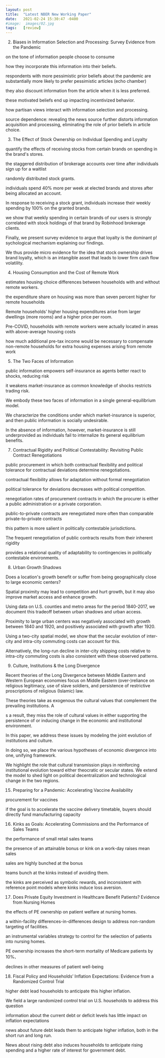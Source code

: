 ```yaml
---
layout: post
title:  "Latest NBER New Working Paper"
date:   2021-02-24 15:30:47 -0400
#image:  images/02.jpg
tags:   [review]
---
```



2.	Biases in Information Selection and Processing: Survey Evidence from the Pandemic


on the tone of information people choose to consume 

how they incorporate this information into their beliefs. 
 
respondents with more pessimistic prior beliefs about the pandemic are substantially more likely to prefer pessimistic articles (echo chamber)

they also discount information from the article when it is less preferred. 

these motivated beliefs end up impacting incentivized behavior. 

how partisan views interact with information selection and processing. 

source dependence: revealing the news source further distorts information acquisition and processing, eliminating the role of prior beliefs in article choice. 


3.	The Effect of Stock Ownership on Individual Spending and Loyalty


quantify the effects of receiving stocks from certain brands on spending in the brand's stores. 

the staggered distribution of brokerage accounts over time after individuals sign up for a waitlist 

randomly distributed stock grants. 

individuals spend 40% more per week at elected brands and stores after being allocated an account. 

In response to receiving a stock grant, individuals increase their weekly spending by 100% on the granted brands. 

we show that weekly spending in certain brands of our users is strongly correlated with stock holdings of that brand by Robinhood brokerage clients. 

Finally, we present survey evidence to argue that loyalty is the dominant p! sychological mechanism explaining our findings. 

We thus provide micro evidence for the idea that stock ownership drives brand loyalty, which is an intangible asset that leads to lower firm cash flow volatility. 

4.	Housing Consumption and the Cost of Remote Work

estimates housing choice differences between households with and without remote workers. 

the expenditure share on housing was more than seven percent higher for remote households 

Remote households’ higher housing expenditures arise from larger dwellings (more rooms) and a higher price per room. 

Pre-COVID, households with remote workers were actually located in areas with above-average housing costs

how much additional pre-tax income would be necessary to compensate non-remote households for extra housing expenses arising from remote work


5.	The Two Faces of Information


public information empowers self-insurance as agents better react to shocks, reducing risk

it weakens market-insurance as common knowledge of shocks restricts trading risk. 

We embody these two faces of information in a single general-equilibrium model.

We characterize the conditions under which market-insurance is superior, and then public information is socially undesirable. 
 
In the absence of information, however, market-insurance is still underprovided as individuals fail to internalize its general equilibrium benefits. 


7.	Contractual Rigidity and Political Contestability: Revisiting Public Contract Renegotiations

public procurement in which both contractual flexibility and political tolerance for contractual deviations determine renegotiations. 

contractual flexibility allows for adaptation without formal renegotiation

political tolerance for deviations decreases with political competition. 

renegotiation rates of procurement contracts in which the procurer is either a public administration or a private corporation. 

public-to-private contracts are renegotiated more often than comparable private-to-private contracts

this pattern is more salient in politically contestable jurisdictions. 

The frequent renegotiation of public contracts results from their inherent rigidity

provides a relational quality of adaptability to contingencies in politically contestable environments. 


8.	Urban Growth Shadows

Does a location's growth benefit or suffer from being geographically close to large economic centers? 

Spatial proximity may lead to competition and hurt growth, but it may also improve market access and enhance growth. 

Using data on U.S. counties and metro areas for the period 1840-2017, we document this tradeoff between urban shadows and urban access. 

Proximity to large urban centers was negatively associated with growth between 1840 and 1920, and positively associated with growth after 1920. 

Using a two-city spatial model, we show that the secular evolution of inter-city and intra-city commuting costs can account for this. 

Alternatively, the long-run decline in inter-city shipping costs relative to intra-city commuting costs is also consistent with these observed patterns. 


9.	Culture, Institutions & the Long Divergence


Recent theories of the Long Divergence between Middle Eastern and Western European economies focus on Middle Eastern (over-)reliance on religious legitimacy, use of slave soldiers, and persistence of restrictive proscriptions of religious (Islamic) law. 

These theories take as exogenous the cultural values that complement the prevailing institutions. A

s a result, they miss the role of cultural values in either supporting the persistence of or inducing change in the economic and institutional environment. 

In this paper, we address these issues by modeling the joint evolution of institutions and culture. 

In doing so, we place the various hypotheses of economic divergence into one, unifying framework. 

We highlight the role that cultural transmission plays in reinforcing institutional evolution toward either theocratic or secular states. We extend the model to shed light on political decentralization and technological change in the two regions. 




15.	Preparing for a Pandemic: Accelerating Vaccine Availability


procurement for vaccines

if the goal is to accelerate the vaccine delivery timetable, buyers should directly fund manufacturing capacity 


16.	Kinks as Goals: Accelerating Commissions and the Performance of Sales Teams

the performance of small retail sales teams

the presence of an attainable bonus or kink on a work-day raises mean sales

sales are highly bunched at the bonus

teams bunch at the kinks instead of avoiding them. 

the kinks are perceived as symbolic rewards, and inconsistent with reference point models where kinks induce loss aversion. 

17.	Does Private Equity Investment in Healthcare Benefit Patients? Evidence from Nursing Homes


the effects of PE ownership on patient welfare at nursing homes. 

a within-facility differences-in-differences design to address non-random targeting of facilities. 

an instrumental variables strategy to control for the selection of patients into nursing homes. 

PE ownership increases the short-term mortality of Medicare patients by 10%、

declines in other measures of patient well-being



18.	Fiscal Policy and Households’ Inflation Expectations: Evidence from a Randomized Control Trial

higher debt lead households to anticipate this higher inflation.

We field a large randomized control trial on U.S. households to address this question

information about the current debt or deficit levels has little impact on inflation expectations


news about future debt leads them to anticipate higher inflation, both in the short run and long run. 

News about rising debt also induces households to anticipate rising spending and a higher rate of interest for government debt. 





